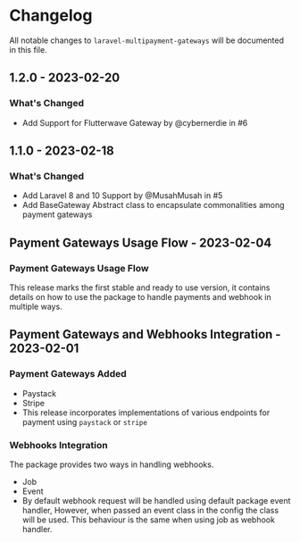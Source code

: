 # Changelog

All notable changes to `laravel-multipayment-gateways` will be documented in this file.

## 1.2.0 - 2023-02-20

### What's Changed

- Add Support for Flutterwave Gateway by @cybernerdie in #6

## 1.1.0 - 2023-02-18

### What's Changed

- Add Laravel 8 and 10 Support by @MusahMusah in #5
- Add BaseGateway Abstract class to encapsulate commonalities among payment gateways

## Payment Gateways Usage Flow  - 2023-02-04

### Payment Gateways Usage Flow

This release marks the first stable and ready to use version, it contains details on how to use the package to handle payments and webhook in multiple ways.

## Payment Gateways and Webhooks Integration - 2023-02-01

### Payment Gateways Added

- Paystack
- Stripe
- This release incorporates implementations of various endpoints for payment using `paystack` or `stripe`

### Webhooks Integration

The package provides two ways in handling webhooks.

- Job
- Event
- By default webhook request will be handled using default package event handler, However, when passed an event class in the config the class will be used. This behaviour is the same when using job as webhook handler.
